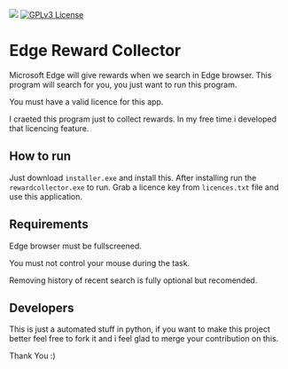 [![](https://img.shields.io/badge/LinkedIn-0A66C2.svg?style=for-the-badge&logo=LinkedIn&logoColor=white)](https://www.linkedin.com/in/piyush-paul-706a991b8/)
[![GPLv3 License](https://img.shields.io/badge/License-GPL%20v3-yellow.svg)](https://opensource.org/licenses/)
# Edge Reward Collector

Microsoft Edge will give rewards when we search in Edge browser. This program will search for you, you just want to run this program.

You must have a valid licence for this app.

I craeted this program just to collect rewards. In my free time i developed that licencing feature.


## How to run
Just download `installer.exe` and install this. After installing run the `rewardcollector.exe` to run.
Grab a licence key from `licences.txt` file and use this application.

## Requirements
Edge browser must be fullscreened.

You must not control your mouse during the task.

Removing history of recent search is fully optional but recomended.

## Developers
This is just a automated stuff in python, if you want to make this project better feel free to fork it and i feel glad to merge your contribution on this.

Thank You :)

